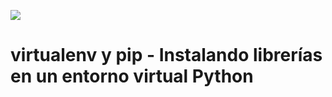 ![](https://raw.githubusercontent.com/gabrielfernando01/basics_in_python/master/image/virtualenv.png)

# virtualenv y pip - Instalando librerías en un entorno virtual Python

